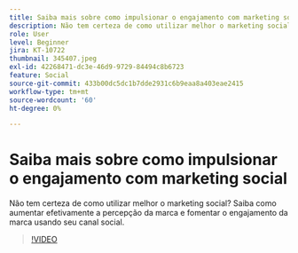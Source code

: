 ```yaml
---
title: Saiba mais sobre como impulsionar o engajamento com marketing social
description: Não tem certeza de como utilizar melhor o marketing social? Saiba como aumentar efetivamente a percepção da marca e fomentar o engajamento da marca usando seu canal social.
role: User
level: Beginner
jira: KT-10722
thumbnail: 345407.jpeg
exl-id: 42268471-dc3e-46d9-9729-84494c8b6723
feature: Social
source-git-commit: 433b00dc5dc1b7dde2931c6b9eaa8a403eae2415
workflow-type: tm+mt
source-wordcount: '60'
ht-degree: 0%

---
```


# Saiba mais sobre como impulsionar o engajamento com marketing social

Não tem certeza de como utilizar melhor o marketing social? Saiba como aumentar efetivamente a percepção da marca e fomentar o engajamento da marca usando seu canal social.

>[!VIDEO](https://video.tv.adobe.com/v/345407/?quality=12&learn=on)
